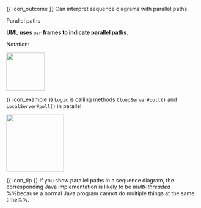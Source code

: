<span id="prereqs"></span>

<span id="outcomes">{{ icon_outcome }} Can interpret sequence diagrams with parallel paths</span>

<span id="title">Parallel paths</span>

<div id="body">

**UML uses `par` frames to indicate parallel paths.**

Notation:

<img src="{{baseUrl}}/uml/sequenceDiagrams/parallelPaths/images/notation.png" height="100" />
<p/>

<box>

{{ icon_example }} `Logic` is calling methods `CloudServer#poll()` and `LocalServer#poll()` in parallel.

<img src="{{baseUrl}}/uml/sequenceDiagrams/parallelPaths/images/logicServerData.png" height="150" />
<p/>

<box>

{{ icon_tip }} If you show parallel paths in a sequence diagram, the corresponding Java implementation is likely to be _multi-threaded_ %%because a normal Java program cannot do multiple things at the same time%%.

</box>

</box>

</div>

<div id="extras">
</div>
